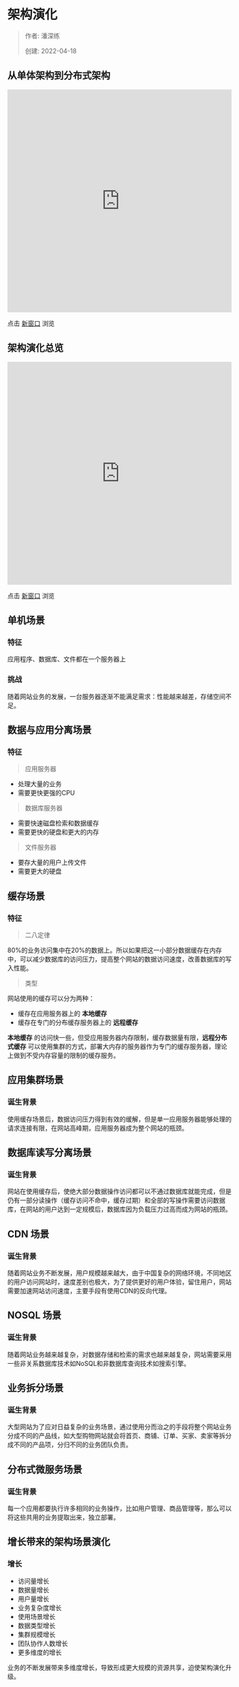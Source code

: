 # 架构演化

> 作者: 潘深练
>
> 创建: 2022-04-18


## 从单体架构到分布式架构

<iframe id="embed_dom" name="embed_dom" frameborder="0" 
style="display:block;width:100%; height:500px;" 
src="https://www.processon.com/embed/6241bb731e08530789365fca">脑图加载中...</iframe>

点击 [新窗口](https://www.processon.com/view/link/62466e911e085307894295f8) 浏览

## 架构演化总览

<iframe id="embed_dom" name="embed_dom" frameborder="0" 
style="display:block;width:100%; height:500px;" 
src="https://www.processon.com/embed/624521491e085307893ef6f5"></iframe>

点击 [新窗口](https://www.processon.com/view/link/6245222b07912907096b3dd1) 浏览


## 单机场景

### 特征

应用程序、数据库、文件都在一个服务器上

### 挑战

随着网站业务的发展，一台服务器逐渐不能满足需求：性能越来越差，存储空间不足。

## 数据与应用分离场景

### 特征

> 应用服务器

- 处理大量的业务
- 需要更快更强的CPU

> 数据库服务器

- 需要快速磁盘检索和数据缓存
- 需要更快的硬盘和更大的内存

> 文件服务器

- 要存大量的用户上传文件
- 需要更大的硬盘

## 缓存场景

### 特征

> 二八定律

80%的业务访问集中在20%的数据上。所以如果把这一小部分数据缓存在内存中，可以减少数据库的访问压力，提高整个网站的数据访问速度，改善数据库的写入性能。

> 类型

网站使用的缓存可以分为两种：

- 缓存在应用服务器上的 **本地缓存**
- 缓存在专门的分布缓存服务器上的 **远程缓存**

**本地缓存** 的访问快一些，但受应用服务器内存限制，缓存数据量有限，**远程分布式缓存** 可以使用集群的方式，部署大内存的服务器作为专门的缓存服务器，理论上做到不受内存容量的限制的缓存服务。

## 应用集群场景

### 诞生背景

使用缓存场景后，数据访问压力得到有效的缓解，但是单一应用服务器能够处理的请求连接有限，在网站高峰期，应用服务器成为整个网站的瓶颈。

## 数据库读写分离场景

### 诞生背景

网站在使用缓存后，使绝大部分数据操作访问都可以不通过数据库就能完成，但是仍有一部分读操作（缓存访问不命中，缓存过期）和全部的写操作需要访问数据库，在网站的用户达到一定规模后，数据库因为负载压力过高而成为网站的瓶颈。

## CDN 场景

### 诞生背景

随着网站业务不断发展，用户规模越来越大，由于中国复杂的网络环境，不同地区的用户访问网站时，速度差别也极大，为了提供更好的用户体验，留住用户，网站需要加速网站访问速度，主要手段有使用CDN的反向代理。

## NOSQL 场景

### 诞生背景

随着网站业务越来越复杂，对数据存储和检索的需求也越来越复杂，网站需要采用一些非关系数据库技术如NoSQL和非数据库查询技术如搜索引擎。


## 业务拆分场景

### 诞生背景

大型网站为了应对日益复杂的业务场景，通过使用分而治之的手段将整个网站业务分成不同的产品线，如大型购物网站就会将首页、商铺、订单、买家、卖家等拆分成不同的产品项，分归不同的业务团队负责。

## 分布式微服务场景

### 诞生背景

每一个应用都要执行许多相同的业务操作，比如用户管理、商品管理等，那么可以将这些共用的业务提取出来，独立部署。

## 增长带来的架构场景演化

### 增长

- 访问量增长
- 数据量增长
- 用户量增长
- 业务复杂度增长
- 使用场景增长
- 数据类型增长
- 集群规模增长
- 团队协作人数增长
- 更多维度的增长

业务的不断发展带来多维度增长，导致形成更大规模的资源共享，迫使架构演化升级。









